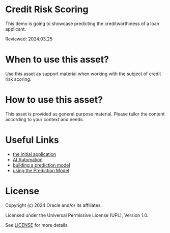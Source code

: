 # Credit Risk Scoring

This demo is going to showcase predicting the creditworthiness of a loan applicant.

Reviewed: 2024.03.25
 

# When to use this asset?

Use this asset as support material when working with the subject of credit risk scoring.


# How to use this asset?

This asset is provided as general purpose material. Please tailor the content according to your context and needs.

 
# Useful Links

- [the initial application](https://www.youtube.com/watch?v=IhIR2zZy9Zk)
- [AI Automation](https://www.youtube.com/watch?v=Af4FSocrQlA)
- [building a prediction model](https://www.youtube.com/watch?v=PdpqAsr758Y)
- [using the Prediction Model](https://www.youtube.com/watch?v=q_xOBlgY_78)

 
# License
 
Copyright (c) 2024 Oracle and/or its affiliates.
 
Licensed under the Universal Permissive License (UPL), Version 1.0.
 
See [LICENSE](https://github.com/oracle-devrel/technology-engineering/blob/main/LICENSE) for more details.

